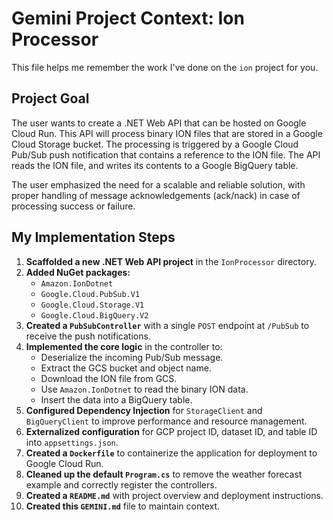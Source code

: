 # Gemini Project Context: Ion Processor

This file helps me remember the work I've done on the `ion` project for you.

## Project Goal

The user wants to create a .NET Web API that can be hosted on Google Cloud Run. This API will process binary ION files that are stored in a Google Cloud Storage bucket. The processing is triggered by a Google Cloud Pub/Sub push notification that contains a reference to the ION file. The API reads the ION file, and writes its contents to a Google BigQuery table.

The user emphasized the need for a scalable and reliable solution, with proper handling of message acknowledgements (ack/nack) in case of processing success or failure.

## My Implementation Steps

1.  **Scaffolded a new .NET Web API project** in the `IonProcessor` directory.
2.  **Added NuGet packages:**
    *   `Amazon.IonDotnet`
    *   `Google.Cloud.PubSub.V1`
    *   `Google.Cloud.Storage.V1`
    *   `Google.Cloud.BigQuery.V2`
3.  **Created a `PubSubController`** with a single `POST` endpoint at `/PubSub` to receive the push notifications.
4.  **Implemented the core logic** in the controller to:
    *   Deserialize the incoming Pub/Sub message.
    *   Extract the GCS bucket and object name.
    *   Download the ION file from GCS.
    *   Use `Amazon.IonDotnet` to read the binary ION data.
    *   Insert the data into a BigQuery table.
5.  **Configured Dependency Injection** for `StorageClient` and `BigQueryClient` to improve performance and resource management.
6.  **Externalized configuration** for GCP project ID, dataset ID, and table ID into `appsettings.json`.
7.  **Created a `Dockerfile`** to containerize the application for deployment to Google Cloud Run.
8.  **Cleaned up the default `Program.cs`** to remove the weather forecast example and correctly register the controllers.
9.  **Created a `README.md`** with project overview and deployment instructions.
10. **Created this `GEMINI.md`** file to maintain context.
